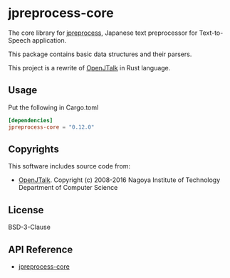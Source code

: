 # jpreprocess-core

The core library for [jpreprocess](https://crates.io/crates/jpreprocess),
Japanese text preprocessor for Text-to-Speech application.

This package contains basic data structures and their parsers.

This project is a rewrite of [OpenJTalk](http://open-jtalk.sourceforge.net/) in Rust language.

## Usage

Put the following in Cargo.toml

```toml
[dependencies]
jpreprocess-core = "0.12.0"
```

## Copyrights

This software includes source code from:

- [OpenJTalk](http://open-jtalk.sourceforge.net/).
  Copyright (c) 2008-2016  Nagoya Institute of Technology Department of Computer Science

## License

BSD-3-Clause

## API Reference

- [jpreprocess-core](https://docs.rs/jpreprocess-core)
